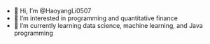 - 👋 Hi, I’m @HaoyangLi0507
- 👀 I’m interested in programming and quantitative finance
- 🌱 I’m currently learning data science, machine learning, and Java programming

<!---
HaoyangLi0507/HaoyangLi0507 is a ✨ special ✨ repository because its `README.md` (this file) appears on your GitHub profile.
You can click the Preview link to take a look at your changes.
--->
